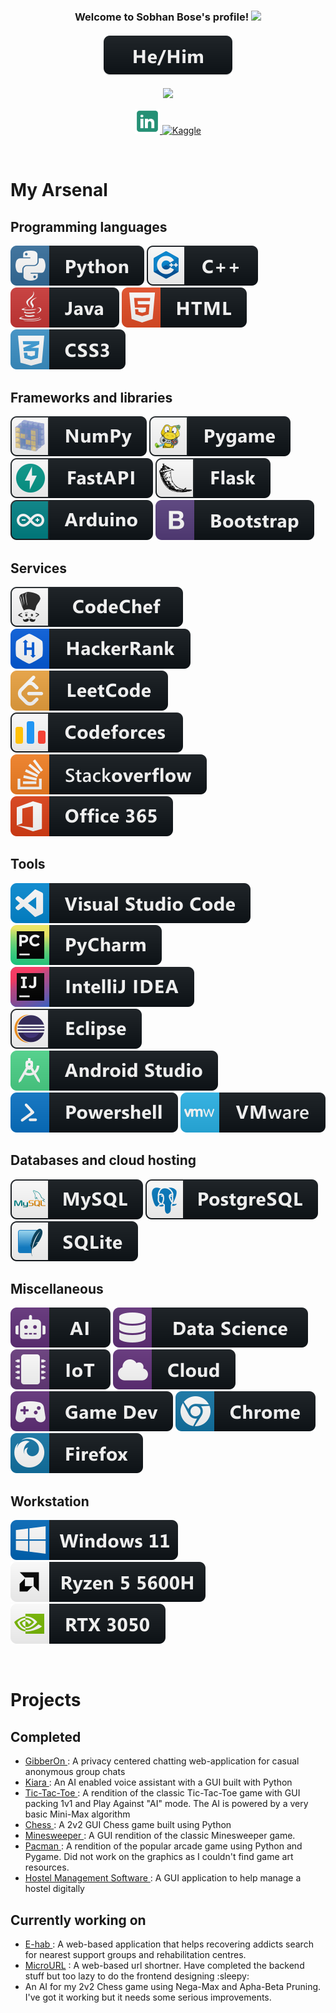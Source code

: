 <h3 align="center">
  Welcome to Sobhan Bose's profile!
  <img src="https://media.giphy.com/media/hvRJCLFzcasrR4ia7z/giphy.gif" width="28">
  <br> <br>
  <img src="https://raw.githubusercontent.com/SobhanBose/SobhanBose/main/res/svg/pronouns/hehim.svg" style="vertical-align:top margin:6px 4px">
</h3>

<!-- Typing SVG by DenverCoder1 - https://github.com/DenverCoder1/readme-typing-svg -->
<p align="center">
  <img src="https://readme-typing-svg.herokuapp.com?font=lato&color=259075&center=true&vCenter=true&lines=A+Student;A+Pythoneer;A+Competitive+Programmer;A+Machine+Learning+Enthusiast">
</p>

<!-- Social icons section -->
<p align="center">
  <a href="https://www.linkedin.com/in/sobhan-bose/" target="_blank"> <img width="40px" height="40px" src="https://github.com/SobhanBose/SobhanBose/blob/main/res/icons8-linkedin-50.png" alt="Linkedin"> </a>
<!--   <a href="https://github.com/SobhanBose"> <img width="40px" height="40px" src="https://github.com/SobhanBose/SobhanBose/blob/main/res/icons8-github-48.png" alt="Github"> </a> -->
  <a href="https://www.kaggle.com/sobhanbose" target="_blank"> <img width="40px" height="40px" src="https://github.com/SobhanBose/SobhanBose/blob/main/res/icons8-kaggle.png" alt="Kaggle"> </a>
</p>

<br>

# My Arsenal

## Programming languages

<p>
    <img src="https://raw.githubusercontent.com/SobhanBose/SobhanBose/main/res/svg/dev/languages/python.svg" alt="Python" style="vertical-align:top margin:6px 4px">
    <img src="https://raw.githubusercontent.com/SobhanBose/SobhanBose/main/res/svg/dev/languages/c++.svg" alt="C++" style="vertical-align:top margin:6px 4px">
    <img src="https://raw.githubusercontent.com/SobhanBose/SobhanBose/main/res/svg/dev/languages/java.svg" alt="Java" style="vertical-align:top margin:6px 4px">
    <img src="https://raw.githubusercontent.com/SobhanBose/SobhanBose/main/res/svg/dev/languages/html.svg" alt="HTML5" style="vertical-align:top margin:6px 4px">
    <img src="https://raw.githubusercontent.com/SobhanBose/SobhanBose/main/res/svg/dev/languages/css3.svg" alt="CSS3" style="vertical-align:top margin:6px 4px">
<!--     <img src="https://raw.githubusercontent.com/SobhanBose/SobhanBose/main/res/svg/dev/languages/js.svg" alt="JavaScript" style="vertical-align:top margin:6px 4px"> -->
</p>

## Frameworks and libraries

<p>
  <img src="https://raw.githubusercontent.com/SobhanBose/SobhanBose/main/res/svg/dev/frameworks/numpy.svg" alt="NumPy" style="vertical-align:top margin:6px 4px">
  <img src="https://raw.githubusercontent.com/SobhanBose/SobhanBose/main/res/svg/dev/frameworks/pygame.svg" alt="Pygame" style="vertical-align:top margin:6px 4px">
  <img src="https://raw.githubusercontent.com/SobhanBose/SobhanBose/main/res/svg/dev/frameworks/fastapi.svg" alt="FastAPI" style="vertical-align:top margin:6px 4px">
  <img src="https://raw.githubusercontent.com/SobhanBose/SobhanBose/main/res/svg/dev/frameworks/flask.svg" alt="Flask" style="vertical-align:top margin:6px 4px">
  <img src="https://raw.githubusercontent.com/SobhanBose/SobhanBose/main/res/svg/dev/frameworks/arduino.svg" alt="Arduino" style="vertical-align:top margin:6px 4px">
  <img src="https://raw.githubusercontent.com/SobhanBose/SobhanBose/main/res/svg/dev/frameworks/bootstrap.svg" alt="Bootstrap" style="vertical-align:top margin:6px 4px">
</p>

## Services

<p>
  <img src="https://raw.githubusercontent.com/SobhanBose/SobhanBose/main/res/svg/dev/services/codechef.svg" alt="CodeChef" style="vertical-align:top margin:6px 4px">
  <img src="https://raw.githubusercontent.com/SobhanBose/SobhanBose/main/res/svg/dev/services/hackerrank.svg" alt="Hackerrank" style="vertical-align:top margin:6px 4px">
  <img src="https://raw.githubusercontent.com/SobhanBose/SobhanBose/main/res/svg/dev/services/leetcode.svg" alt="Leetcode" style="vertical-align:top margin:6px 4px">
  <img src="https://raw.githubusercontent.com/SobhanBose/SobhanBose/main/res/svg/dev/services/codeforces.svg" alt="Codeforces" style="vertical-align:top margin:6px 4px">
  <img src="https://raw.githubusercontent.com/SobhanBose/SobhanBose/main/res/svg/social/stackoverflow.svg" alt="Stackoverflow" style="vertical-align:top margin:6px 4px">
  <img src="https://raw.githubusercontent.com/SobhanBose/SobhanBose/main/res/svg/dev/services/office_365.svg" alt="Office 365" style="vertical-align:top margin:6px 4px">
</p>

## Tools

<p>
  <img src="https://raw.githubusercontent.com/SobhanBose/SobhanBose/main/res/svg/dev/tools/visualstudio_code.svg" alt="Visual Studio Code" style="vertical-align:top margin:6px 4px">
  <img src="https://raw.githubusercontent.com/SobhanBose/SobhanBose/main/res/svg/dev/tools/jetbrains_pycharm.svg" alt="PyCharm" style="vertical-align:top margin:6px 4px">
  <img src="https://raw.githubusercontent.com/SobhanBose/SobhanBose/main/res/svg/dev/tools/jetbrains_intellij.svg" alt="IntelliJ IDEA" style="vertical-align:top margin:6px 4px">
  <img src="https://raw.githubusercontent.com/SobhanBose/SobhanBose/main/res/svg/dev/tools/eclipse.svg" alt="Eclipse" style="vertical-align:top margin:6px 4px">
  <img src="https://raw.githubusercontent.com/SobhanBose/SobhanBose/main/res/svg/dev/tools/android_studio.svg" alt="Android Studio" style="vertical-align:top margin:6px 4px">
  <img src="https://raw.githubusercontent.com/SobhanBose/SobhanBose/main/res/svg/dev/tools/powershell.svg" alt="Powershell" style="vertical-align:top margin:6px 4px">
  <img src="https://raw.githubusercontent.com/SobhanBose/SobhanBose/main/res/svg/dev/tools/vmware.svg" alt="VMware" style="vertical-align:top margin:6px 4px">
</p>

## Databases and cloud hosting

<p>
  <img src="https://raw.githubusercontent.com/SobhanBose/SobhanBose/main/res/svg/dev/services/mysql.svg" alt="MySQL" style="vertical-align:top margin:6px 4px">
  <img src="https://raw.githubusercontent.com/SobhanBose/SobhanBose/main/res/svg/dev/services/postgressql.svg" alt="PostgreSQL" style="vertical-align:top margin:6px 4px">
  <img src="https://raw.githubusercontent.com/SobhanBose/SobhanBose/main/res/svg/dev/services/sqlite.svg" alt="SQLite" style="vertical-align:top margin:6px 4px">
</p>

## Miscellaneous

<p>
  <img src="https://raw.githubusercontent.com/SobhanBose/SobhanBose/main/res/svg/dev/misc/ai.svg" alt="Artifical Intelligence" style="vertical-align:top margin:6px 4px">
  <img src="https://raw.githubusercontent.com/SobhanBose/SobhanBose/main/res/svg/dev/misc/datascience.svg" alt="Data Science" style="vertical-align:top margin:6px 4px">
  <img src="https://raw.githubusercontent.com/SobhanBose/SobhanBose/main/res/svg/dev/misc/iot.svg" alt="IoT" style="vertical-align:top margin:6px 4px">
  <img src="https://raw.githubusercontent.com/SobhanBose/SobhanBose/main/res/svg/dev/misc/cloud.svg" alt="Cloud" style="vertical-align:top margin:6px 4px">
  <img src="https://raw.githubusercontent.com/SobhanBose/SobhanBose/main/res/svg/dev/misc/gamedev.svg" alt="Game Development" style="vertical-align:top margin:6px 4px">
  <img src="https://raw.githubusercontent.com/SobhanBose/SobhanBose/main/res/svg/dev/misc/chrome.svg" alt="Google Chrome" style="vertical-align:top margin:6px 4px">
  <img src="https://raw.githubusercontent.com/SobhanBose/SobhanBose/main/res/svg/dev/misc/firefox.svg" alt="Firefox" style="vertical-align:top margin:6px 4px">
</p>

## Workstation
<p>
  <img src="https://raw.githubusercontent.com/SobhanBose/SobhanBose/main/res/svg/devices/windows11.svg" alt="Windows 11" style="vertical-align:top margin:6px 4px">
  <img src="https://raw.githubusercontent.com/SobhanBose/SobhanBose/main/res/svg/devices/ryzen5600h.svg" alt="AMD Ryzen 5 5600H" style="vertical-align:top margin:6px 4px">
  <img src="https://raw.githubusercontent.com/SobhanBose/SobhanBose/main/res/svg/devices/nvidiartx3050.svg" alt="Nvidia Geforce RTX 3050" style="vertical-align:top margin:6px 4px">
</p>

<br>

# Projects

## Completed
<ul>
  <li> <a href="http://gibberon.herokuapp.com"> GibberOn </a> : A privacy centered chatting web-application for casual anonymous group chats </li>
  <li> <a href="https://github.com/SobhanBose/Kiara"> Kiara </a> : An AI enabled voice assistant with a GUI built with Python </li>
  <li> <a href="https://github.com/SobhanBose/Tic-Tac-Toe_Python_GUI"> Tic-Tac-Toe </a> : A rendition of the classic Tic-Tac-Toe game with GUI packing 1v1 and Play Against "AI" mode. The AI is powered by a very basic Mini-Max algorithm   </li>
  <li> <a href="https://github.com/SobhanBose/Chess_Python"> Chess </a> : A 2v2 GUI Chess game built using Python </li>
  <li> <a href="https://github.com/SobhanBose/Minesweeper_Python"> Minesweeper </a> : A GUI rendition of the classic Minesweeper game. </li>
  <li> <a href="https://github.com/SobhanBose/Pacman_Python"> Pacman </a> : A rendition of the popular arcade game using Python and Pygame. Did not work on the graphics as I couldn't find game art resources.
  <li> <a href="https://github.com/SobhanBose/HostelManagement"> Hostel Management Software </a> : A GUI application to help manage a hostel digitally </li>
</ul>

## Currently working on
<ul>
  <li> <a href="https://github.com/SobhanBose/e-hab"> E-hab </a>: A web-based application that helps recovering addicts search for nearest support groups and rehabilitation centres.</li>
  <li> <a href="https://github.com/SobhanBose/MicroURL">MicroURL</a> : A web-based url shortner. Have completed the backend stuff but too lazy to do the frontend designing :sleepy: </li>
  <li> An AI for my 2v2 Chess game using Nega-Max and Apha-Beta Pruning. I've got it working but it needs some serious improvements.
</ul>
